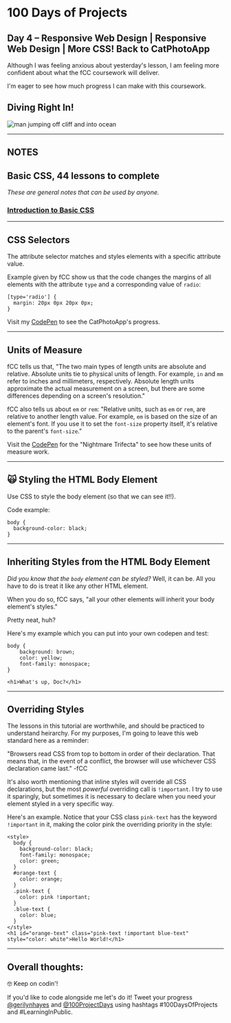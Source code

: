 # 100 Days of Projects

## Day 4 – Responsive Web Design | Responsive Web Design | More CSS! Back to CatPhotoApp

Although I was feeling anxious about yesterday's lesson, I am feeling more confident about what the fCC coursework will deliver.

I'm eager to see how much progress I can make with this coursework.

## Diving Right In!

![man jumping off cliff and into ocean](https://media1.tenor.com/images/f2980040c539cc75b70abf785e376010/tenor.gif?itemid=14793998)

---

## NOTES

## Basic CSS, 44 lessons to complete

*These are general notes that can be used by anyone.*

### [Introduction to Basic CSS](https://www.freecodecamp.org/learn/responsive-web-design/basic-css)

---

## CSS Selectors

The attribute selector matches and styles elements with a specific attribute value.

Example given by fCC show us that the code changes the margins of all elements with the attribute `type` and a corresponding value of `radio`:

```
[type='radio'] {
  margin: 20px 0px 20px 0px;
}
```

Visit my [CodePen](https://codepen.io/gerilynmhayes/pen/mdPMpGO) to see the CatPhotoApp's progress.

---

## Units of Measure

fCC tells us that, "The two main types of length units are absolute and relative. Absolute units tie to physical units of length. For example, `in` and `mm` refer to inches and millimeters, respectively. Absolute length units approximate the actual measurement on a screen, but there are some differences depending on a screen's resolution."

fCC also tells us about `em` or `rem`: "Relative units, such as `em` or `rem`, are relative to another length value. For example, `em` is based on the size of an element's font. If you use it to set the `font-size` property itself, it's relative to the parent's `font-size`."

Visit the [CodePen](https://codepen.io/gerilynmhayes/pen/BaKwJPp) for the "Nightmare Trifecta" to see how these units of measure work.

---

## 🙀 Styling the HTML Body Element

Use CSS to style the body element (so that we can see it!!).

Code example:

```
body {
  background-color: black;
}
```
---

## Inheriting Styles from the HTML Body Element

*Did you know that the `body` element can be styled?* Well, it can be. All you have to do is treat it like any other HTML element.

When you do so, fCC says, "all your other elements will inherit your body element's styles."

Pretty neat, huh?

Here's my example which you can put into your own codepen and test:

```
body {
    background: brown;
    color: yellow;
    font-family: monospace;
}

<h1>What's up, Doc?</h1>
```

---

## Overriding Styles

The lessons in this tutorial are worthwhile, and should be practiced to understand heirarchy. For my purposes, I'm going to leave this web standard here as a reminder:

"Browsers read CSS from top to bottom in order of their declaration. That means that, in the event of a conflict, the browser will use whichever CSS declaration came last." -fCC

It's also worth mentioning that inline styles will override all CSS declarations, but the most *powerful* overriding call is `!important`. I try to use it sparingly, but sometimes it is necessary to declare when you need your element styled in a very specific way.

Here's an example. Notice that your CSS class `pink-text` has the keyword `!important` in it, making the color pink the overriding priority in the style:

```
<style>
  body {
    background-color: black;
    font-family: monospace;
    color: green;
  }
  #orange-text {
    color: orange;
  }
  .pink-text {
    color: pink !important;
  }
  .blue-text {
    color: blue;
  }
</style>
<h1 id="orange-text" class="pink-text !important blue-text" style="color: white">Hello World!</h1>

```

---

## Overall thoughts:


🤓 Keep on codin'!

If you'd like to code alongside me let's do it! Tweet your progress [@gerilynhayes](https://twitter.com/gerilynmhayes) and [@100ProjectDays](https://twitter.com/100ProjectDays) using hashtags #100DaysOfProjects and #LearningInPublic.